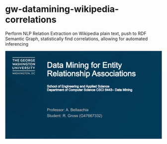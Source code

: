 # gw-datamining-wikipedia-correlations
Perform NLP Relation Extraction on Wikipedia plain text, push to RDF Semantic Graph, statistically find correlations, allowing for automated inferencing

[![name](presentation-title-page.png)](https://github.com/ryangrossGitHub/gw-datamining-wikipedia-correlations/blob/main/Data%20Mining%20Presentation%20-%20Ryan%20Gross%20-%20G47667332.pdf)